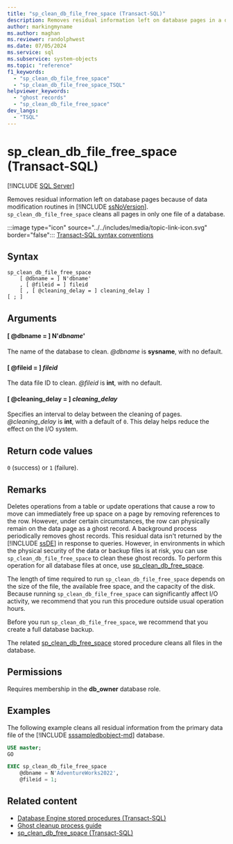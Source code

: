 ```yaml
---
title: "sp_clean_db_file_free_space (Transact-SQL)"
description: Removes residual information left on database pages in a database file, because of data modification routines in SQL Server.
author: markingmyname
ms.author: maghan
ms.reviewer: randolphwest
ms.date: 07/05/2024
ms.service: sql
ms.subservice: system-objects
ms.topic: "reference"
f1_keywords:
  - "sp_clean_db_file_free_space"
  - "sp_clean_db_file_free_space_TSQL"
helpviewer_keywords:
  - "ghost records"
  - "sp_clean_db_file_free_space"
dev_langs:
  - "TSQL"
---
```

# sp_clean_db_file_free_space (Transact-SQL)

[!INCLUDE [SQL Server](../../includes/applies-to-version/sqlserver.md)]

Removes residual information left on database pages because of data modification routines in [!INCLUDE [ssNoVersion](../../includes/ssnoversion-md.md)]. `sp_clean_db_file_free_space` cleans all pages in only one file of a database.

:::image type="icon" source="../../includes/media/topic-link-icon.svg" border="false"::: [Transact-SQL syntax conventions](../../t-sql/language-elements/transact-sql-syntax-conventions-transact-sql.md)

## Syntax

```syntaxsql
sp_clean_db_file_free_space
    [ @dbname = ] N'dbname'
    , [ @fileid = ] fileid
    [ , [ @cleaning_delay = ] cleaning_delay ]
[ ; ]
```

## Arguments

#### [ @dbname = ] N'*dbname*'

The name of the database to clean. *@dbname* is **sysname**, with no default.

#### [ @fileid = ] *fileid*

The data file ID to clean. *@fileid* is **int**, with no default.

#### [ @cleaning_delay = ] *cleaning_delay*

Specifies an interval to delay between the cleaning of pages. *@cleaning_delay* is **int**, with a default of `0`. This delay helps reduce the effect on the I/O system.

## Return code values

`0` (success) or `1` (failure).

## Remarks

Deletes operations from a table or update operations that cause a row to move can immediately free up space on a page by removing references to the row. However, under certain circumstances, the row can physically remain on the data page as a ghost record. A background process periodically removes ghost records. This residual data isn't returned by the [!INCLUDE [ssDE](../../includes/ssde-md.md)] in response to queries. However, in environments in which the physical security of the data or backup files is at risk, you can use `sp_clean_db_file_free_space` to clean these ghost records. To perform this operation for all database files at once, use [sp_clean_db_free_space](sp-clean-db-free-space-transact-sql.md).

The length of time required to run `sp_clean_db_file_free_space` depends on the size of the file, the available free space, and the capacity of the disk. Because running `sp_clean_db_file_free_space` can significantly affect I/O activity, we recommend that you run this procedure outside usual operation hours.

Before you run `sp_clean_db_file_free_space`, we recommend that you create a full database backup.

The related [sp_clean_db_free_space](sp-clean-db-free-space-transact-sql.md) stored procedure cleans all files in the database.

## Permissions

Requires membership in the **db_owner** database role.

## Examples

The following example cleans all residual information from the primary data file of the [!INCLUDE [sssampledbobject-md](../../includes/sssampledbobject-md.md)] database.

```sql
USE master;
GO

EXEC sp_clean_db_file_free_space
    @dbname = N'AdventureWorks2022',
    @fileid = 1;
```

## Related content

- [Database Engine stored procedures (Transact-SQL)](database-engine-stored-procedures-transact-sql.md)
- [Ghost cleanup process guide](../ghost-record-cleanup-process-guide.md)
- [sp_clean_db_free_space (Transact-SQL)](sp-clean-db-free-space-transact-sql.md)
